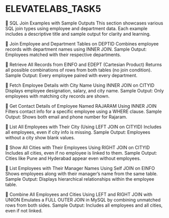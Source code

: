 # ELEVATELABS_TASK5
📘 SQL Join Examples with Sample Outputs
This section showcases various SQL join types using employee and department data. Each example includes a descriptive title and sample output for clarity and learning.

🔹 Join Employee and Department Tables on DEPTID
Combines employee records with department names using INNER JOIN. Sample Output: Employees matched with their respective departments.

🔹 Retrieve All Records from EINFO and EDEPT (Cartesian Product)
Returns all possible combinations of rows from both tables (no join condition). Sample Output: Every employee paired with every department.

🔹 Fetch Employee Details with City Name Using INNER JOIN on CITYID
Displays employee designation, salary, and city name. Sample Output: Only employees with matching city records are shown.

🔹 Get Contact Details of Employee Named RAJARAM Using INNER JOIN
Filters contact info for a specific employee using a WHERE clause. Sample Output: Shows both email and phone number for Rajaram.

🔹 List All Employees with Their City (Using LEFT JOIN on CITYID)
Includes all employees, even if city info is missing. Sample Output: Employees without a city show blank values.

🔹 Show All Cities with Their Employees Using RIGHT JOIN on CITYID
Includes all cities, even if no employee is linked to them. Sample Output: Cities like Pune and Hyderabad appear even without employees.

🔹 List Employees with Their Manager Names Using Self JOIN on EINFO
Shows employees along with their manager’s name from the same table. Sample Output: Displays hierarchical relationships within the employee table.

🔹 Combine All Employees and Cities Using LEFT and RIGHT JOIN with UNION
Emulates a FULL OUTER JOIN in MySQL by combining unmatched rows from both sides. Sample Output: Includes all employees and all cities, even if not linked.
